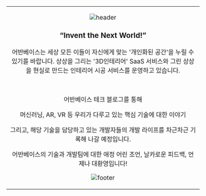 <table align="center"><tr><td align="center" width="9999">

![header](https://capsule-render.vercel.app/api?type=Wave&color=timeAuto&height=160&animation=fadeIn&section=header&text=&fontSize=60)

<h3>“Invent the Next World!”</h3>

어반베이스는 세상 모든 이들이 자신에게 맞는 '개인화된 공간'을 누릴 수 있기를 바랍니다. 
상상을 그리는 '3D인테리어' SaaS 서비스와 그린 상상을 현실로 만드는 인테리어 시공 서비스를 운영하고 있습니다. 

<br>

어반베이스 테크 블로그를 통해

머신러닝, AR, VR 등 우리가 다루고 있는 핵심 기술에 대한 이야기

그리고, 해당 기술을 담당하고 있는 개발자들의 개발 라이프를 차근차근 기록해 나갈 예정입니다.

어반베이스의 기술과 개발팀에 대한 애정 어린 조언, 날카로운 피드백, 언제나 대환영입니다!

![footer](https://capsule-render.vercel.app/api?type=Wave&color=timeAuto&height=160&animation=fadeIn&section=footer&text=&fontSize=60&rotate=-180)

</td></tr></table>
